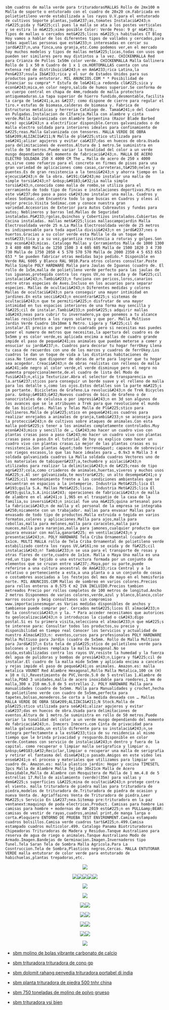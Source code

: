
```
sbm cuadros de malla verde para trituradorasMALLAS Rollo de 2mx100 m Malla de soporte o entutorado con el cuadro de 20x20 cm.Fabricada en polietietileno verde estabilizada a los rayos U.V.para el entutorado de cultivos Soporte plantas,jud&#237;as,tomates Instalaci&#243;n r&#225;pida y f&#225;cil pues la malla se ata a los postes verticales y se estira lo m&#225;ximo posible Color: Verde Peso: 9 gr m&#178;. Tipos de mallas o cercados met&#225;licos m&#225;s habituales CT Blog Hoy vamos a hablar de los diferentes tipos de vallados y cercados,para todas aquellas personas que est&#233;n interesadas en cercar su jard&#237;n,una finca,una granja,etc.Como podemos ver,en el mercado hay muchos modelos y tipos de mallas met&#225;licas,todas con usos que pueden ser similares pero muy distintos a la vez. CHICKENMALLA Red para Crianza de Pollos 1x50m color verde. CHICKENMALLA Malla Gallinera Rollo de 1 x 50 m Cuadro de 1 x 1 cm.HORTOMALLAS cuenta con una extensa red de distribuici&#243;n en Am&#233;rica Latina,la Pen&#237;nsula Ib&#233;rica y el sur de Estados Unidos para sus productos para entutorar. MIL ANUNCIOS.COM * * Posibilidad de Financiar su compra* * Estufa de le&#241;a redonda cl&#225;sica y econ&#243;mica,en color negro,salida de humos superior.Se conforma de un cuerpo central en chapa de 4mm,rodeado de malla protectora antiquemaduras.La tapa superior de hierro fundido,desmontable,facilita la carga de le&#241;a,as &#237; como dispone de cierre para regular el tiro.+ estufas de biomasa,calderas de biomasa y. Fabrica de Estructuras metalicas y herreria Catalogo de. Tama&#241;o del Cuadro en Pulgadas.Instalacion de CIfareja.Malla con alambre y cinta verde.Malla Galvanizada con Alambre Serpentina (Razor Blade Barbed Wire) opci&#243;n a electrificar disponible.Cercos galvanizados o de malla electro soldada para interiores ideales para confinamiento de &#225;reas.Malla Galvanizada con tensores. MALLA VERDE DE OBRA SE&#209;ALIZACI&#211;N Malla de pl&#225;stico utilizada para se&#241;alizar agujeros y evitar ca&#237;das en huecos de obra.Usada para delimitaciones de eventos.Altura de 1 metro.Se suministra en rollo de 50 metros.Puede variar la tonalidad del color a un verde musgo dependiendo del momento de fabricaci&#243;n. MALLA DE ACERO ELECTRO SOLDADA 250 X 4000 CM The … Malla de acero de 250 x 4000 cm,sirve como refuerzo para el concreto en firmes de pisos para una gran variedad de aplicaciones como casas,carreteras,t&#250;neles y puentes.Es de gran resistencia a la tensi&#243;n y ahorra tiempo en la ejecuci&#243;n de la obra. &#191;C&#243;mo instalar una malla de simple torsi&#243;n? &nbsp;&#0183;&#32;La malla simple torsi&#243;n,conocida como malla de rombo,se utiliza para el cerramiento de todo tipo de fincas e instalaciones deportivas.Mira en este v&#237;deo paso a paso c&#243;mo instalar una malla. Cuadros y oleos Sodimac.com Encuentra todo lo que buscas en Cuadros y oleos al mejor precio.Visita Sodimac.com y conoce nuestra gran variedad.Accesorios de Exterior para Autos Cubreautos y fundas para autos; Neblineros y barras led.Mallas de Seguridad instaladas.P&#233;rgolas,Quinchos y Cobertizos instalados.Cubiertas de Cocina instaladas. mallas met&#225;licas mallascampojardin Malla Electrosoldada verde 25 m.La Malla Electrosoldada verde de 25 metros es indispensable para toda aquella divisi&#243;n en jard&#237;nes o huertos.Gracias a su color verde esta Malla le da un toque de est&#233;tica y a su vez,garantiza resistencia a roturas y golpes.Son muy econ&#243;micas. Catalogo Mallas y Cerramientos Malla de 1000 1300 3 4 480 480 Malla de 1250 1500 3 4 605 605 Malla de 1500 1820 3 4 730 730 Malla de 1750 2050 4 5 570 570 570 Malla de 2000 2350 4 5 653 653 653 * Se pueden fabricar otras medidas bajo pedido.* Disponible en Verde RAL 6005 y Blanco RAL 9010.Para otros colores consultar.Poste Malla Simple POLY HARDWARE Malla para Jaulas de Iguanas (cuadro de. El rollo de 1x5m,malla de polietileno verde perfecto para las jaulas de tus iguanas,protegida contra los rayos UV,no se oxida y de f&#225;cil instalaci&#243;n.Tambi&#233;n funciona con pericos,loros,canarios entre otras especies de Aves.Incluso en los acuarios para separar especies. Mallas de ocultaci&#243;n Diferentes medidas y colores Mallas de ocultaci&#243;n para conseguir una mayor intimidad en jardines.En esta secci&#243;n encontrar&#225;s sistemas de ocultaci&#243;n que te permitir&#225;n disfrutar de una mayor intimidad en tus espacios interiores de una forma muy sencilla y f&#225;cil de instalar.Tambi&#233;n podr&#225;s adquirir mallas id&#243;neas para cubrir tu invernadero,ya que ponemos a tu alcance mallas resistentes a los rayos solares y que por. Malla Multiuso Jardin Verde Cuadro 10x10mm $ Metro. Ligera y f&#225;cil de instalar.El precio es por metro cuadrado pero si necesitas mas puedes poner el numero de metros que necesitas,la apertura del cuadro es de 5x5mm y es color verde,es aplicada encima a mallas de cuadro grande impide el paso de peque&#241;os animales que puedan meterse a comer y ensuciar su jard&#237;n. Cuadros para decorar tu hogar ferrOkey Llena tu casa de recuerdos con uno de los marcos y cuadros de ferrOkey.Los cuadros le dan un toque de vida a las distintas habitaciones de casa.No tienes que disponer de obras de arte para lograr que tu hogar sea acogedor. Creaci&#243;n de obras realistas con rellenos de malla a&#241;ade negro al color verde,el verde disminuye pero el negro no aumenta proporcionalmente,de.el cuadro de lista del Modo de fusi&#243;n,elija Texturizar.Abra el selector de transparencia en la.art&#237;sticos para conseguir un borde suave y el relleno de malla para los detalle s,como los ojos.Estos detalles son la parte m&#225;s im portante. Bicicletas de Grafeno.La revoluci&#243;n de Trek Bicycles para. &nbsp;&#0183;&#32;Nuevos cuadros de bici de Grafeno o de nanocristales de celulosa o por impresi&#243;n en 3d son algunos de los avances que se le atribuyen a Trek para que revolucione el mundo de las bicicletas. Mallas y Telas Malla de Pl&#225;stico para Gallineros.Malla de pl&#225;stico en peque&#241;os cuadros para realizar enrejados a animales de granja,tambi&#233;n se aconseja para la protecci&#243;n de cultivos sobre ataques de animales.Con esta malla podr&#225;s tener a los animales completamente controlados.Muy econ&#243;mico y sencillo de … C&#243;mo hacer un cuadro vivo con plantas crasas paso a paso C&#243;mo hacer un cuadro vivo con plantas crasas paso a paso.En el tutorial de hoy os explico como hacer un cuadro vivo con plantas crasas.Lo mejor de las plantas crasas es su resistencia.Son plantas &quot;todo terreno&quot; capaces de sobrevivir con riegos escasos,lo que las hace ideales para … 0.9x3 m Malla 3 4 soldada galvanizada cuadros La Malla soldada cuadros Vectores uno de los materiales de tabiquer&#237;a,techumbre y aislaci&#243;n utilizados para realizar la delimitaci&#243;n de &#225;reas de tipo agr&#237;cola,como criaderos de animales,huertas,viveros y muchos usos m&#225;s.Al ser galvanizada,te mostrar&#225; un alto desempe&#241;o y f&#225;cil mantenimiento frente a las condiciones ambientales que se encuentran en espacios a la intemperie. Industria Met&#225;lica El &#193;guila S.A. Mallas Met&#225;licas. Industria Met&#225;lica El &#193;guila,S.A.inici&#243; operaciones de fabricaci&#243;n de malla de alambre en el a&#241;o 1,965 en el traspatio de la casa de la familia,su inversi&#243;n inicial fue una m&#225;quina artesanal para la fabricaci&#243;n de malla y el personal de la empresa se integraba &#250;nicamente con un trabajador. mallas para envasar Mallas para envasado de todo tipo de productos.Malla extruida o tegida en varios formatos,colores y aplicaciones.Malla para ajos,malla para cebollas,malla para melones,malla para caracoles,malla para nueces,malla para naranjas,malla para jamones,cualquier producto que quiera envasar con malla,ganar&#225; en ventilaci&#243;n y presentaci&#243;n. POLY HARDWARE Tela Criba Ornamental (cuadro de 1x1cm. MULTI MALLA rollo de Tela Criba Ornamental de polietileno verde estabilizado contra los rayos UV,&#161;no se oxida y de f&#225;cil instalaci&#243;n! Tambi&#233;n se usa para el transporte de rosas y otras flores de corte,cuadro de 1x1cm. Malla o Maya Una malla es una red,un tipo de tejido o una estructura formada por un conjunto de elementos que se cruzan entre s&#237;.Maya,por su parte,puede referirse a una cultura ancestral de Am&#233;rica Central y a lo relativo o perteneciente a esta,a una planta o a un conjunto de cosas o costumbres asociadas a los festejos del mes de mayo en el hemisferio norte. MIL ANUNCIOS.COM Mallas de sombreo en varios colores.Precios para rollos enteros a 0.575 € m2 IVA INCLUIDO.Precios tambien metreados Precio por rollos completos de 100 metros de longitud.Ancho 2 metros Disponemos de varios colores,verde,azul y blanco,blanco,color marros oscuro y beig consultanos sin compromiso www.importacionesmugar.es Varias medidas disponibles de anchos y tambiense puede comprar por. Cercados met&#225;licos El almac&#233;n de la construcci&#243;n y la. * Para acceder necesitamos que autorices tu geolocalizaci&#243;n o introduzcas la ciudad o c&#243;digo postal.Si es tu primera visita,selecciona el almac&#233;n que m&#225;s te interese para: Consultar todos los productos,su precio y disponibilidad en tiempo real Conocer los Servicios y actualidad de nuestro Almac&#233;n: eventos,cursos para profesionales POLY HARDWARE Malla Multiuso para Jardin (cuadro de 5x5mm. Rollo de Malla Multiuso para Jard&#237;n Esta tela de pl&#225;stico de polietileno verde para balcones o jardines remplaza la malla hexagonal.No se oxida,estabilizadas contra los rayos UV,resiste la humedad y la fuerza del agua de pulidoras y bombas de presi&#243;n.Ligera y f&#225;cil de instalar.El cuadro de la malla mide 5x5mm y aplicada encima a canceles y rejas impide el paso de peque&#241;os animales. Amazon.es: malla metalica VOUNOT Red Alambre Hexagonal,Rollo Malla Metalica,100 cm (H) x 10 m (L),Revestimiento de PVC,Verde.5.0 de 5 estrellas 1.Alambre de malla,POAO 3 unidades,malla de acero inoxidable para roedores,1 mm de malla,300 x 210 mm.5.0 de 5 estrellas 2. POLY HARDWARE Malla para manualidades (cuadro de 5x5mm. Malla para Manualidades y crochet,hecha de polietileno verde con cuadro de 5x5mm,perfecta para tapetes,bolsas,monederos.Se corta a la medida deseada con … Mallas MALLA VERDE DE OBRA SE&#209;ALIZACI&#211;N Stock.Malla de pl&#225;stico utilizada para se&#241;alizar agujeros y evitar ca&#237;das en huecos de obra.Usada para delimitaciones de eventos.Altura de 1 metro.Se suministra en rollo de 50 metros.Puede variar la tonalidad del color a un verde musgo dependiendo del momento de fabricaci&#243;n. Inmcers Inmcers.com Cinta de privacidad para malla galvanizada,un estilo diferente para su instalaci&#243;n,se integra perfectamente a la est&#233;tica de su residencia al mismo tiempo que le brinda privacidad y resguardo.Disponible en color verde.Contamos con servicio de instalaci&#243;n dentro y fuera de la capital. como recuperar o limpiar malla serigrafica y limpiar o. &nbsp;&#0183;&#32;Reciclar,limpiar o recuperar una malla de serigrafia y retirar el fantasma del dise&#241;o pasado.Amigos en este video les ense&#241;o el proceso y materiales que utilizamos para limpiar un cuadro de. Amazon.es: malla plastico jardin: Hogar y cocina TIMESETL 3pcs Malla de Alambre Malla Tejido 30x21cm Malla de Acero Inoxidable,Malla de Alambre con Mosquitera de Malla de 1 mm.4.8 de 5 estrellas 17.Rollo de aislamiento (verde)(35m) para vallas y dem&#225;s superficies L&#225;mina de ocultaci&#243;n protege contra el viento. malla trituradora de piedra mallas para trituradora de piedra,modelos de trituradora de.Trituradora de piedra de ocasion y nueva Venta de. Agriaffaires Venta de Trituradora de piedra.Leer M&#225;s Servicio En L&#237;nea.Sitemap pre:trituradora en la paz ventanext:maquinqs de poda electricas.Product. Camisas para hombre Las camisas para hombre + modernas de AW 2019 est&#225;n en PULL&amp;BEAR: camisas de vestir de rayas,cuadros,animal print,de manga larga o corta.#loquiero ENTORNO DE PRUEBA TEST ENVIRONMENT.Camisa estampado cuadros bolsillos.Camisa verde cuadros tart&#225;n.499.Camisa estampado cuadros multicolor.499. Catalogo Panama Biotrituradoras Chipeadoras Trituradoras de Madera y Residuo.Tanque Australiano para reserva de agua de riego o animales.Tanque Australiano Modo de Armado.Imagen.Bandejas de Germinacion.Imagen.Invernaderos tipo Tunel.Tela Saran Tela de Sombra Malla Agricola.Para La Cosntruccion.Tela de Sombra,Plasticos negros,Cercas. MALLA ENTUTORAR VERDE malla entutorar de color verde para entutorado de habichuelas,plantas trepadoras,etc. 
```

<div align="center">

<a href="https://es-crusher.shibang-china.com/github&k=sbm+cuadros+de+malla+verde+para+trituradoras"><img src="https://static.shibang-china.com/es/crusher/logo.jpg"></a>

<a href="https://es-crusher.shibang-china.com/github&k=sbm+cuadros+de+malla+verde+para+trituradoras"><img src="https://static.shibang-china.com/es/crusher/index.jpg"></a><a href="https://es-crusher.shibang-china.com/material.htmlgithub&k=sbm+cuadros+de+malla+verde+para+trituradoras"><img src="https://static.shibang-china.com/es/crusher/material.jpg"></a><a href="https://es-crusher.shibang-china.com/application.htmlgithub&k=sbm+cuadros+de+malla+verde+para+trituradoras"><img src="https://static.shibang-china.com/es/crusher/application.jpg"></a><a href="https://es-crusher.shibang-china.com/aboutus.htmlgithub&k=sbm+cuadros+de+malla+verde+para+trituradoras"><img src="https://static.shibang-china.com/es/crusher/aboutus.jpg"></a><a href="https://es-crusher.shibang-china.com/contact.htmlgithub&k=sbm+cuadros+de+malla+verde+para+trituradoras"><img src="https://static.shibang-china.com/es/crusher/contact.jpg"></a>

<a href="https://es-crusher.shibang-china.com/github&k=sbm+cuadros+de+malla+verde+para+trituradoras"><img src="https://static.shibang-china.com/es/crusher/banner.jpg"></a>

<a href="https://swt.shibang-china.com/github&k=sbm+cuadros+de+malla+verde+para+trituradoras"><img src="https://static.shibang-china.com/es/crusher/text.jpg"></a>

<a href="https://swt.shibang-china.com/github&k=sbm+cuadros+de+malla+verde+para+trituradoras"><img src="https://static.shibang-china.com/es/crusher/chat.jpg"></a><a href="https://es-crusher.shibang-china.com/contact.htmlgithub&k=sbm+cuadros+de+malla+verde+para+trituradoras"><img src="https://static.shibang-china.com/es/crusher/message.jpg"></a>

<a href="https://es-crusher.shibang-china.com/products/pe.htmlgithub&k=sbm+cuadros+de+malla+verde+para+trituradoras"><img src="https://static.shibang-china.com/es/crusher/pe.jpg"></a><a href="https://es-crusher.shibang-china.com/products/pf.htmlgithub&k=sbm+cuadros+de+malla+verde+para+trituradoras"><img src="https://static.shibang-china.com/es/crusher/pf.jpg"></a>

<a href="https://es-crusher.shibang-china.com/products/hpt.htmlgithub&k=sbm+cuadros+de+malla+verde+para+trituradoras"><img src="https://static.shibang-china.com/es/crusher/hpt.jpg"></a><a href="https://es-crusher.shibang-china.com/products/vsi.htmlgithub&k=sbm+cuadros+de+malla+verde+para+trituradoras"><img src="https://static.shibang-china.com/es/crusher/vsi.jpg"></a>

<a href="https://es-crusher.shibang-china.com/products/klv.htmlgithub&k=sbm+cuadros+de+malla+verde+para+trituradoras"><img src="https://static.shibang-china.com/es/crusher/klv.jpg"></a><a href="https://es-crusher.shibang-china.com/products/portable.htmlgithub&k=sbm+cuadros+de+malla+verde+para+trituradoras"><img src="https://static.shibang-china.com/es/crusher/portable.jpg"></a>

<a href="https://swt.shibang-china.com/github&k=sbm+cuadros+de+malla+verde+para+trituradoras"><img src="https://static.shibang-china.com/es/crusher/case.jpg"></a>

</div>


* [sbm molino de bolas vibrante carbonato de calcio](sbm%20molino%20de%20bolas%20vibrante%20carbonato%20de%20calcio.md)

* [sbm trituradora trituradora de cono gp](sbm%20trituradora%20trituradora%20de%20cono%20gp.md)

* [sbm dolomit rahang penyedia trituradora portabel di india](sbm%20dolomit%20rahang%20penyedia%20trituradora%20portabel%20di%20india.md)

* [sbm planta trituradora de piedra 500 tnhr china](sbm%20planta%20trituradora%20de%20piedra%20500%20tnhr%20china.md)

* [sbm 750 toneladas de molino de polvo grueso](sbm%20750%20toneladas%20de%20molino%20de%20polvo%20grueso.md)

* [sbm trituradora vsi bien](sbm%20trituradora%20vsi%20bien.md)